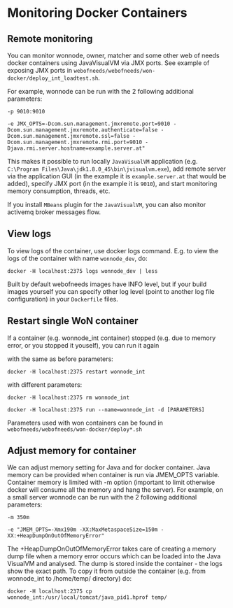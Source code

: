 # Monitoring Docker Containers

## Remote monitoring

You can monitor wonnode, owner, matcher and some other web of needs docker containers using JavaVisualVM via JMX ports. See example of exposing JMX ports in `webofneeds/webofneeds/won-docker/deploy_int_loadtest.sh`.

For example, wonnode can be run with the 2 following additional parameters:

`-p 9010:9010`

`-e JMX_OPTS=-Dcom.sun.management.jmxremote.port=9010 -Dcom.sun.management.jmxremote.authenticate=false -Dcom.sun.management.jmxremote.ssl=false -Dcom.sun.management.jmxremote.rmi.port=9010 -Djava.rmi.server.hostname=example.server.at"`

This makes it possible to run locally `JavaVisualVM` application (e.g. `C:\Program Files\Java\jdk1.8.0_45\bin\jvisualvm.exe`), add remote server via the application GUI (in the example it is `example.server.at` that would be added), specify JMX port (in the example it is `9010`), and start monitoring memory consumption, threads, etc.

If you install `MBeans` plugin for the `JavaVisualVM`, you can also monitor activemq broker messages flow.

## View logs

To view logs of the container, use docker logs command. E.g. to view the logs of the container with name `wonnode_dev`, do:

`docker -H localhost:2375 logs wonnode_dev | less`

Built by default webofneeds images have INFO level, but if your build images yourself you can specify other log level (point to another log file configuration) in your `Dockerfile` files.

## Restart single WoN container

If a container (e.g. wonnode_int container) stopped (e.g. due to memory error, or you stopped it youself), you can run it again

with the same as before parameters:

`docker -H localhost:2375 restart wonnode_int`

with different parameters:

`docker -H localhost:2375 rm wonnode_int`

`docker -H localhost:2375 run --name=wonnode_int -d [PARAMETERS]`

Parameters used with won containers can be found in `webofneeds/webofneeds/won-docker/deploy*.sh`

## Adjust memory for container

We can adjust memory setting for Java and for docker container. Java memory can be provided when container is run via JMEM_OPTS variable. Container memory is limited with -m option (important to limit otherwise docker will consume all the memory and hang the server). For example, on a small server wonnode can be run with the 2 following additional parameters:

`-m 350m`

`-e "JMEM_OPTS=-Xmx190m -XX:MaxMetaspaceSize=150m -XX:+HeapDumpOnOutOfMemoryError"`

The +HeapDumpOnOutOfMemoryError takes care of creating a memory dump file when a memory error occurs which can be loaded into the Java VisualVM and analysed. The dump is stored inside the container - the logs show the exact path. To copy it from outside the container (e.g. from wonnode_int to /home/temp/ directory) do:

`docker -H localhost:2375 cp wonnode_int:/usr/local/tomcat/java_pid1.hprof temp/`
